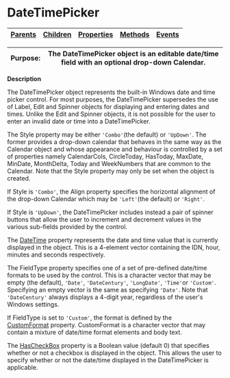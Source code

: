 




<h1 class="heading"><span class="name">DateTimePicker</span></h1>

| [Parents](../ParentLists/DateTimePicker.htm) | [Children](../ChildLists/DateTimePicker.htm) | [Properties](../PropLists/DateTimePicker.htm) | [Methods](../MethodLists/DateTimePicker.htm) | [Events](../EventLists/DateTimePicker.htm) |
| --- | --- | --- | --- | ---  |


| Purpose: | The DateTimePicker object is an editable date/time field with an         optional drop-down Calendar. |
| --- | ---  |


**Description**


The DateTimePicker object represents the built-in Windows date and time
picker control. For most purposes, the DateTimePicker supersedes the use of
Label, Edit and Spinner objects for displaying and entering dates and times.
Unlike the Edit and Spinner objects, it is not possible for the user to enter an
invalid date or time into a DateTimePicker.



The Style property may be either `'Combo'`(the default) or `'UpDown'`. The former
provides a drop-down calendar that behaves in the same way as the Calendar
object and whose appearance and behaviour is controlled by a set of properties
namely CalendarCols, CircleToday, HasToday, MaxDate, MinDate, MonthDelta, Today
and WeekNumbers that are common to the Calendar. Note that the Style property may only be set when the object is created.


If Style is `'Combo'`, the Align property
specifies the horizontal alignment of the drop-down Calendar which may be `'Left'`(the default) or `'Right'`.


If Style is `'UpDown'`, the
DateTimePicker includes instead a pair of spinner buttons that allow the user to
increment and decrement values in the various sub-fields provided by the
control.


The [DateTime](./datetime.md) property represents the
date and time value that is currently displayed in the object. This is a
4-element vector containing the IDN, hour, minutes and seconds respectively.


The FieldType property specifies one of a set of pre-defined date/time
formats to be used by the control. This is a character vector that may be empty
(the default), `'Date'`, `'DateCentury'`,
`'LongDate'`, `'Time'`or `'Custom'`. Specifying an empty vector is
the same as specifying `'Date'`. Note that `'DateCentury'` always displays a 4-digit year, regardless of the user's Windows settings.


If FieldType is set to `'Custom'`, the
format is defined by the [CustomFormat](./customformat.md) property. CustomFormat is a character vector that may contain a mixture of
date/time format elements and body text.


The [HasCheckBox](./hascheckbox.md) property is a
Boolean value (default 0) that specifies whether or not a checkbox is displayed
in the object. This allows the user to specify whether or not the date/time
displayed in the DateTimePicker is applicable.


